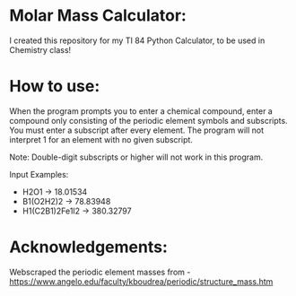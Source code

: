 # Molar Mass Calculator:
I created this repository for my TI 84 Python Calculator, to be used in Chemistry class!

# How to use:
When the program prompts you to enter a chemical compound, enter a compound only consisting of the periodic element symbols and subscripts. 
You must enter a subscript after every element. The program will not interpret 1 for an element with no given subscript.

Note: Double-digit subscripts or higher will not work in this program.

Input Examples:
* H2O1 -> 18.01534
* B1(O2H2)2 -> 78.83948
* H1(C2B1)2Fe1I2 -> 380.32797

# Acknowledgements:
Webscraped the periodic element masses from - https://www.angelo.edu/faculty/kboudrea/periodic/structure_mass.htm
